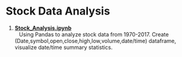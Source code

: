 # Stock Data Analysis
1.  **[Stock_Analysis.ipynb](https://github.com/nkuhta/Stock-Analysis/blob/master/Stock_Analysis.ipynb)**  
&ensp;  Using Pandas to analyze stock data from 1970-2017.  Create (Date,symbol,open,close,high,low,volume,date/time) dataframe, visualize date/time summary statistics.  